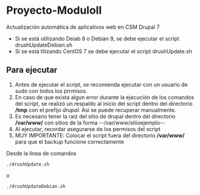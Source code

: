 # Proyecto-ModuloII
Actualización automática de aplicativos web en CSM Drupal 7

- Si se está utilizando Deiab 8 o Debian 9, se debe ejecutar el script drushUpdateDebian.sh
- Si se está tilizando CentOS 7 se debe ejecutar el script drushUpdate.sh

## Para ejecutar 
1. Antes de ejecutar el script, se recomienda ejecutar con un usuario de sudo con todos los prrmisos.
2. En caso de que exista algun error durante la ejecución de los comandos del script, se realizó un respaldo al inicio del script
    dentro del directorio **/tmp** con el prefijo *drupal*. Así se puede recuperar manualmente.
3. Es necesario tener la raíz del sitio de drupal dentro del directorio **/var/www/** con sitios de la forma --/var/www/sitioejemplo--
4. Al ejecutar, recordar asegurarse de los permisos del script
5. MUY IMPORTANTE: Colocar el script fuera del directorio **/var/www/** para que el backup funcione correctamente

Desde la linea de comandos
```
./drushUpdate.sh
```
o
```
./drushUpdateDebian.sh
```
